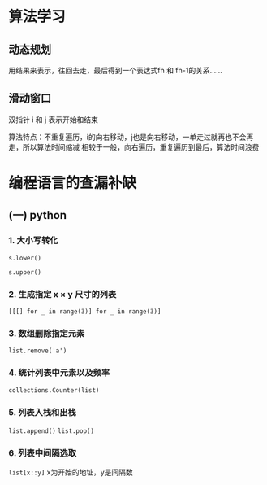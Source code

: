 # 算法学习
## 动态规划
用结果来表示，往回去走，最后得到一个表达式fn 和 fn-1的关系……
## 滑动窗口
双指针 i 和 j 表示开始和结束

算法特点：不重复遍历，i的向右移动，j也是向右移动，一单走过就再也不会再走，所以算法时间缩减
相较于一般，向右遍历，重复遍历到最后，算法时间浪费

# 编程语言的查漏补缺

## (一) python

### 1. 大小写转化
`s.lower()`

`s.upper()`
### 2. 生成指定 x × y 尺寸的列表
`
[[[] for _ in range(3)] for _ in range(3)]
`
### 3. 数组删除指定元素
`list.remove('a')`
### 4. 统计列表中元素以及频率
`collections.Counter(list)`
### 5. 列表入栈和出栈
`list.append()`
`list.pop()`
### 6. 列表中间隔选取
`list[x::y]`
x为开始的地址，y是间隔数
